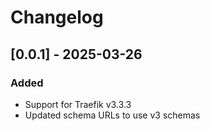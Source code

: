 # Changelog

## [0.0.1] - 2025-03-26
### Added
- Support for Traefik v3.3.3
- Updated schema URLs to use v3 schemas
